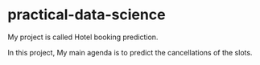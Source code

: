 # practical-data-science

My project is called Hotel booking prediction.

In this project, My main agenda is to predict the cancellations of the slots.
